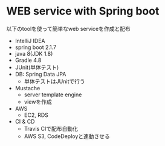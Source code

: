 # WEB service with Spring boot

以下のtoolを使って簡単なweb serviceを作成と配布

 - IntelliJ IDEA 
 - spring boot 2.1.7
 - java 8(JDK 1.8)
 - Gradle 4.8 
 - JUnit(単体テスト)
 - DB: Spring Data JPA
   - 単体テストはJUnitで行う
 - Mustache
   - server template engine
   - viewを作成
 - AWS
   - EC2, RDS
 - CI & CD
   - Travis CIで配布自動化
   - AWS S3, CodeDeployと連動させる